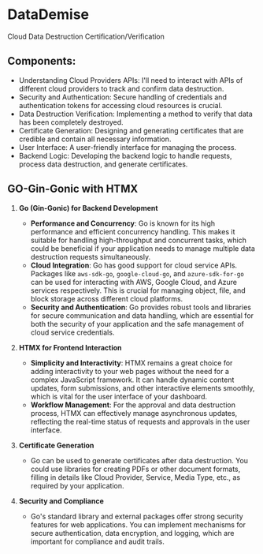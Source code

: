 # DataDemise
 Cloud Data Destruction Certification/Verification

## Components:
- Understanding Cloud Providers APIs: I'll need to interact with APIs of different cloud providers to track and confirm data destruction.
- Security and Authentication: Secure handling of credentials and authentication tokens for accessing cloud resources is crucial.
- Data Destruction Verification: Implementing a method to verify that data has been completely destroyed.
- Certificate Generation: Designing and generating certificates that are credible and contain all necessary information.
- User Interface: A user-friendly interface for managing the process.
- Backend Logic: Developing the backend logic to handle requests, process data destruction, and generate certificates.


## GO-Gin-Gonic with HTMX

 1. **Go (Gin-Gonic) for Backend Development**
    - **Performance and Concurrency**: Go is known for its high performance and efficient concurrency handling. This makes it suitable for handling high-throughput and concurrent tasks, which could be beneficial if your application needs to manage multiple data destruction requests simultaneously.
    - **Cloud Integration**: Go has good support for cloud service APIs. Packages like `aws-sdk-go`, `google-cloud-go`, and `azure-sdk-for-go` can be used for interacting with AWS, Google Cloud, and Azure services respectively. This is crucial for managing object, file, and block storage across different cloud platforms.
    - **Security and Authentication**: Go provides robust tools and libraries for secure communication and data handling, which are essential for both the security of your application and the safe management of cloud service credentials.

1. **HTMX for Frontend Interaction**
    - **Simplicity and Interactivity**: HTMX remains a great choice for adding interactivity to your web pages without the need for a complex JavaScript framework. It can handle dynamic content updates, form submissions, and other interactive elements smoothly, which is vital for the user interface of your dashboard.
    - **Workflow Management**: For the approval and data destruction process, HTMX can effectively manage asynchronous updates, reflecting the real-time status of requests and approvals in the user interface.

2. **Certificate Generation**
    - Go can be used to generate certificates after data destruction. You could use libraries for creating PDFs or other document formats, filling in details like Cloud Provider, Service, Media Type, etc., as required by your application.

1. **Security and Compliance**
    - Go's standard library and external packages offer strong security features for web applications. You can implement mechanisms for secure authentication, data encryption, and logging, which are important for compliance and audit trails.



